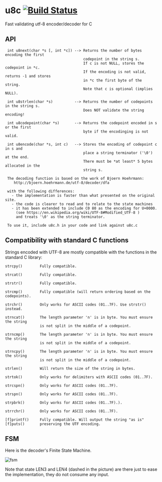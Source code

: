 # u8c  [![Build Status](https://travis-ci.org/rdentato/u8c.svg?branch=master)](https://travis-ci.org/rdentato/u8c) 

Fast validating utf-8 encoder/decoder for C

## API

```
 int u8next(char *s [, int *c]) --> Returns the number of bytes encoding the first
                                    codepoint in the string s.
                                    If c is not NULL, stores the codepoint in *c.
                                    If the encoding is not valid, returns -1 and stores
                                    in *c the first byte of the string.
                                    Note that c is optional (implies NULL).

 int u8strlen(char *s)          --> Returns the number of codepoints in the string s.
                                    Does NOT validate the string encoding!

 int u8codepoint(char *s)       --> Returns the codepoint encoded in s or the first
                                    byte if the encodinging is not valid.

 int u8encode(char *s, int c)   --> Stores the encoding of codepoint c in s and
                                    place a string terminator ('\0') at the end.
                                    There must be *at least* 5 bytes allocated in the
                                    string s.
 
 The decoding function is based on the work of Bjoern Hoehrmann:
    http://bjoern.hoehrmann.de/utf-8/decoder/dfa

 with the following differences:
   - the implementation is faster than what presented on the original site.
   - the code is clearer to read and to relate to the state machines
   - it has been extended to include C0 80 as the encoding for U+0000.
     (see https://en.wikipedia.org/wiki/UTF-8#Modified_UTF-8 )
     and treats '\0' as the string terminator.

 To use it, include u8c.h in your code and link against u8c.c
```
##  Compatibility with standard C functions

Strings encoded with UTF-8 are mostly compatible with the functions in
the standard C library:

```
strcpy()        Fully compatible.
  
strcat()        Fully compatible.
  
strstr()        Fully compatible.
  
strcmp()        Fully compatible (will return ordering based on the codepoints).
  
strchr()        Only works for ASCII codes (01..7F). Use strstr() instead.
  
strncat()       The length parameter 'n' is in byte. You must ensure the string
                is not split in the middle of a codepoint.
  
strncmp()       The length parameter 'n' is in byte. You must ensure the string
                is not split in the middle of a codepoint.
  
strncpy()       The length parameter 'n' is in byte. You must ensure the string
                is not split in the middle of a codepoint.
  
strlen()        Will return the size of the string in bytes.
  
strtok()        Only works for delimiters with ASCII codes (01..7F).
  
strcspn()       Only works for ASCII codes (01..7F).
  
strspn()        Only works for ASCII codes (01..7F).
  
strpbrk()       Only works for ASCII codes (01..7F).).
  
strrchr()       Only works for ASCII codes (01..7F).
  
[f]printf()     Fully compatible. Will output the string "as is"
[f]puts()       preserving the UTF encoding.

```

## FSM
Here is the decoder's Finite State Machine.

![fsm](https://user-images.githubusercontent.com/48629/60005257-6c5b4300-966e-11e9-81e7-4b8e25b53ddd.png)

Note that state LEN3 and LEN4 (dashed in the picture) are there just to ease the implementation, they do not 
consume any input.
